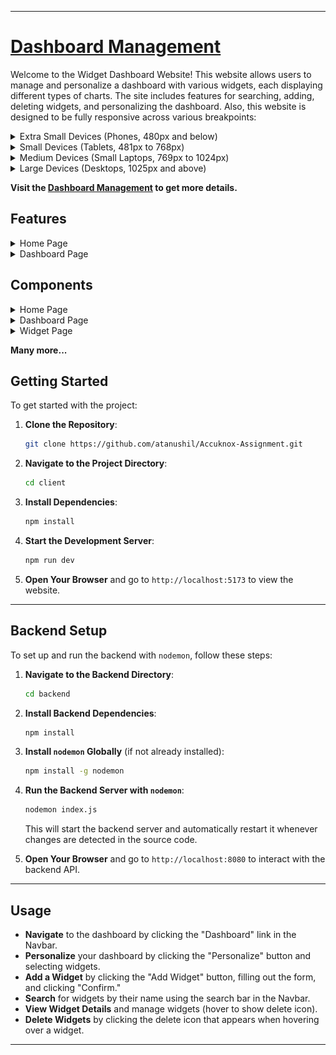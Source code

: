 
---

# [Dashboard Management](https://accuknox-assignment-tau.vercel.app/)

Welcome to the Widget Dashboard Website! This website allows users to manage and personalize a dashboard with various widgets, each displaying different types of charts. The site includes features for searching, adding, deleting widgets, and personalizing the dashboard. Also, this website is designed to be fully responsive across various breakpoints:

<details>
  <summary> Extra Small Devices (Phones, 480px and below)</summary>
  
  ![Dashboard Screenshot](/client/public/ExtraSmall.png)

  The layout adapts to a single-column view with a hamburger menu for the navbar, and widgets are stacked vertically for optimal readability and easy scrolling.
</details>

<details>
  <summary> Small Devices (Tablets, 481px to 768px)</summary>
  
  ![Dashboard Screenshot](/client/public/SmallDevice.png)

  The layout adjusts to a two-column view where possible, with the navbar remaining a hamburger menu but offering more space for items, while widgets are displayed in a grid format with fewer columns to maintain clarity.
</details>

<details>
  <summary> Medium Devices (Small Laptops, 769px to 1024px) </summary>
  
  ![Dashboard Screenshot](/client/public/MediumDevice.png)

  The layout switches to a three-column view, with the navbar potentially displaying more items and reducing reliance on the hamburger menu, while widgets are organized in a more compact grid.
</details>

<details>
  <summary>Large Devices (Desktops, 1025px and above)</summary>
  
  ![Dashboard Screenshot](/client/public/dashboardPage.png)

  The layout utilizes the full multi-column design for maximum screen space, with the navbar fully expanded and all links visible, and widgets displayed in a flexible grid layout to effectively use the larger screen size.
</details>

**Visit the [Dashboard Management](https://accuknox-assignment-tau.vercel.app/) to get more details.**

## Features

<details>
  <summary> Home Page </summary>

  Displays the main content and includes navigation to the dashboard.
  
  - **Navbar:** Contains 'Home' (active) and 'Dashboard' links.
  - **Content:** Displays the main content of the home page.
  - **Footer:** Always visible at the bottom.

</details>

<details>
  <summary> Dashboard Page</summary>

  - Personalize the dashboard by selecting which widgets to display.
  - Refresh the dashboard to update the view.
  - View widgets organized by category.
  - Add new widgets with various chart types.
  - Search for widgets by name and navigate to specific widgets.
  - Optionally delete widgets from the dashboard.

</details>

## Components

<details>
  <summary> Home Page </summary>
  
  - **Navbar:** Links to "Home" (active) and "Dashboard."
  - **Content:** Main content of the home page.
  - **Footer:** Contains developer details and contact information.
    
</details>

<details>
  <summary> Dashboard Page </summary>
  
  - **Navbar:** Contains links to "Home" (inactive), "Dashboard" (active), and a "SearchBar" (user can search for widgets).
  - **Content:**
    - **Personalize Button:** Allows users to select widgets to display.
    - **Refresh Button:** Refreshes the dashboard view.
    - **Category Name:** Displays the current widget category.
    - **Category-wise Widgets:** Shows widgets organized by category.
    - **Add Widget Dialog:**
      - **Input:** For widget name.
      - **Chart Selector:** Options for pie chart, spline chart, stack bar chart.
      - **Data Input:** Optional text and value fields.
      - **Cancel Button:** Closes the dialog without saving.
      - **Confirm Button:** Saves the widget and updates the dashboard.
        
</details>

<details>
  <summary>Widget Page</summary>
  
  - Displays the category name, widget name, and chart view.
</details>

**Many more...**

## Getting Started

To get started with the project:

1. **Clone the Repository**:
   ```bash
   git clone https://github.com/atanushil/Accuknox-Assignment.git
   ```

2. **Navigate to the Project Directory**:
   ```bash
   cd client
   ```

3. **Install Dependencies**:
   ```bash
   npm install
   ```

4. **Start the Development Server**:
   ```bash
   npm run dev
   ```

5. **Open Your Browser** and go to `http://localhost:5173` to view the website.

---

## Backend Setup

To set up and run the backend with `nodemon`, follow these steps:

1. **Navigate to the Backend Directory**:
   ```bash
   cd backend
   ```

2. **Install Backend Dependencies**:
   ```bash
   npm install
   ```

3. **Install `nodemon` Globally** (if not already installed):
   ```bash
   npm install -g nodemon
   ```

4. **Run the Backend Server with `nodemon`**:
   ```bash
   nodemon index.js
   ```

   This will start the backend server and automatically restart it whenever changes are detected in the source code.

5. **Open Your Browser** and go to `http://localhost:8080` to interact with the backend API.

---


## Usage

- **Navigate** to the dashboard by clicking the "Dashboard" link in the Navbar.
- **Personalize** your dashboard by clicking the "Personalize" button and selecting widgets.
- **Add a Widget** by clicking the "Add Widget" button, filling out the form, and clicking "Confirm."
- **Search** for widgets by their name using the search bar in the Navbar.
- **View Widget Details** and manage widgets (hover to show delete icon).
- **Delete Widgets** by clicking the delete icon that appears when hovering over a widget.

---
